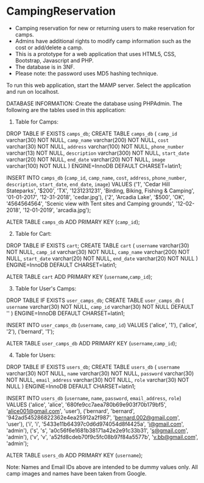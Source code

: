 # CampingReservation
- Camping reservation for new or returning users to make reservation for camps. 
- Admins have additional rights to modify camp information such as the cost or add/delete a camp. 
- This is a prototype for a web application that uses HTML5, CSS, Bootstrap, Javascript and PHP.
- The database is in 3NF.
- Please note: the password uses MD5 hashing technique.

To run this web application, start the MAMP server. Select the application and run on localhost. 

DATABASE INFORMATION:
Create the database using PHPAdmin. The following are the tables used in this application:

1. Table for Camps: 

DROP TABLE IF EXISTS `camps_db`;
CREATE TABLE `camps_db` (
  `camp_id` varchar(30) NOT NULL,
  `camp_name` varchar(200) NOT NULL,
  `cost` varchar(30) NOT NULL,
  `address` varchar(100) NOT NULL,
  `phone_number` varchar(13) NOT NULL,
  `description` varchar(300) NOT NULL,
  `start_date` varchar(20) NOT NULL,
  `end_date` varchar(20) NOT NULL,
  `image` varchar(100) NOT NULL
) ENGINE=InnoDB DEFAULT CHARSET=latin1;

INSERT INTO `camps_db` (`camp_id`, `camp_name`, `cost`, `address`, `phone_number`, `description`, `start_date`, `end_date`, `image`) VALUES
('1', 'Cedar Hill Stateparks', '$200', 'TX', '1231231231', 'Birding, Biking, Fishing & Camping', '01-01-2017', '12-31-2018', 'cedar.jpg'),
('2', 'Arcadia Lake', '$500', 'OK', '4564564564', 'Scenic view with Tent sites and Camping grounds', '12-02-2018', '12-01-2019', 'arcadia.jpg');

ALTER TABLE `camps_db` ADD PRIMARY KEY (`camp_id`);

2. Table for Cart:

DROP TABLE IF EXISTS `cart`;
CREATE TABLE `cart` (
  `username` varchar(30) NOT NULL,
  `camp_id` varchar(30) NOT NULL,
  `camp_name` varchar(200) NOT NULL,
  `start_date` varchar(20) NOT NULL,
  `end_date` varchar(20) NOT NULL
) ENGINE=InnoDB DEFAULT CHARSET=latin1;

ALTER TABLE `cart` ADD PRIMARY KEY (`username`,`camp_id`);  

3. Table for User's Camps:

DROP TABLE IF EXISTS `user_camps_db`;
CREATE TABLE `user_camps_db` (
  `username` varchar(30) NOT NULL,
  `camp_id` varchar(30) NOT NULL DEFAULT ''
) ENGINE=InnoDB DEFAULT CHARSET=latin1;

INSERT INTO `user_camps_db` (`username`, `camp_id`) VALUES
('alice', '1'),
('alice', '2'),
('bernard', '1');

ALTER TABLE `user_camps_db` ADD PRIMARY KEY (`username`,`camp_id`);

4. Table for Users:

DROP TABLE IF EXISTS `users_db`;
CREATE TABLE `users_db` (
  `username` varchar(30) NOT NULL,
  `name` varchar(30) NOT NULL,
  `password` varchar(30) NOT NULL,
  `email_address` varchar(30) NOT NULL,
  `role` varchar(30) NOT NULL
) ENGINE=InnoDB DEFAULT CHARSET=latin1;

INSERT INTO `users_db` (`username`, `name`, `password`, `email_address`, `role`) VALUES
('alice', 'alice', '680fe9cc7aea780b69e903f70b179bf5', 'alice001@gmail.com', 'user'),
('bernard', 'bernard', '942ad545286822362e4ea25912a2f987', 'bernard.002@gmail.com', 'user'),
('i', 'i', '5433e11b64397c0d6d974054d8f4425a', 'i@gmail.com', 'admin'),
('s', 's', 'a0c56f6e1681b38171a42e2e91c33b31', 's@gmail.com', 'admin'),
('v', 'v', 'a52fd8cdeb70f9c5fc08b97f84a5577b', 'v.bb@gmail.com', 'admin');

ALTER TABLE `users_db` ADD PRIMARY KEY (`username`);


Note: Names and Email IDs above are intended to be dummy values only. All camp images and names have been taken from Google.  
  
